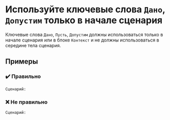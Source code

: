 # Используйте ключевые слова `Дано`, `Допустим` только в начале сценария

Ключевые слова `Дано`, `Пусть`, `Допустим` должны использоваться только в начале сценария или в блоке `Контекст` и не должны использоваться в середине тела сценария.

## Примеры

### ✔️ Правильно

```gherkin
Сценарий: 

```

### ❌ Не правильно

```gherkin
Сценарий: 

```